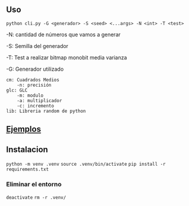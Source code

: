 ## Uso
`python cli.py -G <generador> -S <seed> <...args> -N <int> -T <test>`

-N: cantidad de números que vamos a generar

-S: Semilla del generador

-T: Test a realizar
    bitmap
    monobit
    media
    varianza

-G: Generador utilizado

    cm: Cuadrados Medios
        -n: precisión 
    glc: GLC
        -m: modulo
        -a: multiplicador
        -c: incremento
    lib: Libreria random de python

## [Ejemplos](./examples.md)

## Instalacion 
`python -m venv .venv`
`source .venv/bin/activate`
`pip install -r requirements.txt`

### Eliminar el entorno
`deactivate`
`rm -r .venv/`
